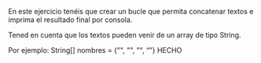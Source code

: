 En este ejercicio tenéis que crear un bucle que permita concatenar 
textos e imprima el resultado final por consola.

Tened en cuenta que los textos pueden venir de un array de tipo String.

Por ejemplo: String[] nombres = {"", "", "", “”} HECHO